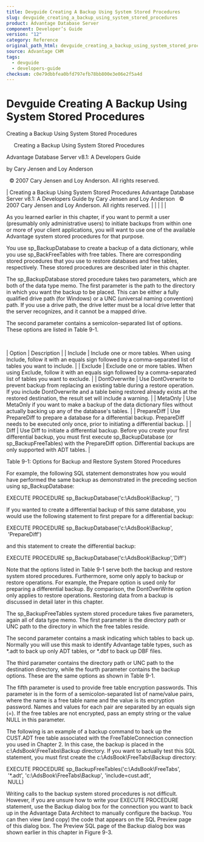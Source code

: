 ```yaml
---
title: Devguide Creating A Backup Using System Stored Procedures
slug: devguide_creating_a_backup_using_system_stored_procedures
product: Advantage Database Server
component: Developer’s Guide
version: "12"
category: Reference
original_path_html: devguide_creating_a_backup_using_system_stored_procedures.htm
source: Advantage CHM
tags:
  - devguide
  - developers-guide
checksum: c0e79dbbfea0bfd797efb78bb800e3e06e2f5a4d
---
```


# Devguide Creating A Backup Using System Stored Procedures

Creating a Backup Using System Stored Procedures

     Creating a Backup Using System Stored Procedures

Advantage Database Server v8.1: A Developers Guide

by Cary Jensen and Loy Anderson

  © 2007 Cary Jensen and Loy Anderson. All rights reserved.

| Creating a Backup Using System Stored Procedures  Advantage Database Server v8.1: A Developers Guide  by Cary Jensen and Loy Anderson    © 2007 Cary Jensen and Loy Anderson. All rights reserved. |  |  |  |  |

As you learned earlier in this chapter, if you want to permit a user (presumably only administrative users) to initiate backups from within one or more of your client applications, you will want to use one of the available Advantage system stored procedures for that purpose.

You use sp\_BackupDatabase to create a backup of a data dictionary, while you use sp\_BackFreeTables with free tables. There are corresponding stored procedures that you use to restore databases and free tables, respectively. These stored procedures are described later in this chapter.

The sp\_BackupDatabase stored procedure takes two parameters, which are both of the data type memo. The first parameter is the path to the directory in which you want the backup to be placed. This can be either a fully qualified drive path (for Windows) or a UNC (universal naming convention) path. If you use a drive path, the drive letter must be a local drive letter that the server recognizes, and it cannot be a mapped drive.

The second parameter contains a semicolon-separated list of options. These options are listed in Table 9-1.

 

| Option | Description |
| Include | Include one or more tables. When using Include, follow it with an equals sign followed by a comma-separated list of tables you want to include. |
| Exclude | Exclude one or more tables. When using Exclude, follow it with an equals sign followed by a comma-separated list of tables you want to exclude. |
| DontOverwrite | Use DontOverwrite to prevent backup from replacing an existing table during a restore operation. If you include DontOverwrite and a table being restored already exists at the restored destination, the result set will include a warning. |
| MetaOnly | Use MetaOnly if you want to make a backup of the data dictionary files without actually backing up any of the database's tables. |
| PrepareDiff | Use PrepareDiff to prepare a database for a differential backup. PrepareDiff needs to be executed only once, prior to initiating a differential backup. |
| Diff | Use Diff to initiate a differential backup. Before you create your first differential backup, you must first execute sp\_BackupDatabase (or sp\_BackupFreeTables) with the PrepareDiff option. Differential backups are only supported with ADT tables. |

Table 9-1: Options for Backup and Restore System Stored Procedures

For example, the following SQL statement demonstrates how you would have performed the same backup as demonstrated in the preceding section using sp\_BackupDatabase:

EXECUTE PROCEDURE sp\_BackupDatabase('c:\AdsBook\Backup', '')

If you wanted to create a differential backup of this same database, you would use the following statement to first prepare for a differential backup:

EXECUTE PROCEDURE sp\_BackupDatabase('c:\AdsBook\Backup',   
  'PrepareDiff')

and this statement to create the differential backup:

EXECUTE PROCEDURE sp\_BackupDatabase('c:\AdsBook\Backup','Diff')

Note that the options listed in Table 9-1 serve both the backup and restore system stored procedures. Furthermore, some only apply to backup or restore operations. For example, the Prepare option is used only for preparing a differential backup. By comparison, the DontOverWrite option only applies to restore operations. Restoring data from a backup is discussed in detail later in this chapter.

The sp\_BackupFreeTables system stored procedure takes five parameters, again all of data type memo. The first parameter is the directory path or UNC path to the directory in which the free tables reside.

The second parameter contains a mask indicating which tables to back up. Normally you will use this mask to identify Advantage table types, such as \*.adt to back up only ADT tables, or \*.dbf to back up DBF files.

The third parameter contains the directory path or UNC path to the destination directory, while the fourth parameter contains the backup options. These are the same options as shown in Table 9-1.

The fifth parameter is used to provide free table encryption passwords. This parameter is in the form of a semicolon-separated list of name/value pairs, where the name is a free table name and the value is its encryption password. Names and values for each pair are separated by an equals sign (=). If the free tables are not encrypted, pass an empty string or the value NULL in this parameter.

The following is an example of a backup command to back up the CUST.ADT free table associated with the FreeTableConnection connection you used in Chapter 2. In this case, the backup is placed in the c:\AdsBook\FreeTabs\Backup directory. If you want to actually test this SQL statement, you must first create the c:\AdsBook\FreeTabs\Backup directory:

EXECUTE PROCEDURE sp\_BackupFreeTables('c:\AdsBook\FreeTabs',  
  '\*.adt', 'c:\AdsBook\FreeTabs\Backup', 'include=cust.adt',  
  NULL)

Writing calls to the backup system stored procedures is not difficult. However, if you are unsure how to write your EXECUTE PROCEDURE statement, use the Backup dialog box for the connection you want to back up in the Advantage Data Architect to manually configure the backup. You can then view (and copy) the code that appears on the SQL Preview page of this dialog box. The Preview SQL page of the Backup dialog box was shown earlier in this chapter in Figure 9-3.
